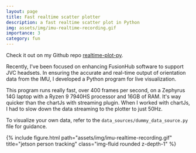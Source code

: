 ```yaml
---
layout: page
title: Fast realtime scatter plotter
description: a fast realtime scatter plot in Python
img: assets/img/imu-realtime-recording.gif
importance: 3
category: fun
---
```


Check it out on my Github repo [realtime-plot-py](https://github.com/ykchong45/realtime-plot-py).

Recently, I've been focused on enhancing FusionHub software to support JVC headsets. In ensuring the accurate and real-time output of orientation data from the IMU, I developed a Python program for live visualization.

This program runs really fast, over 400 frames per second, on a Zephyrus 14G laptop with a Ryzen 9 7940HS processor and 16GB of RAM. It's way quicker than the chartJs with streaming plugin. When I worked with chartJs, I had to slow down the data streaming to the plotter to just 50Hz.

To visualize your own data, refer to the `data_sources/dummy_data_source.py` file for guidance.

<div class="row">
    <div class="col-sm mt-3 mt-md-0">
        {% include figure.html path="assets/img/imu-realtime-recording.gif" title="jetson person tracking" class="img-fluid rounded z-depth-1" %}
    </div>
</div>